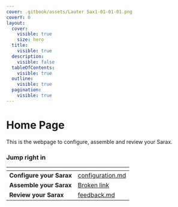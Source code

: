 ```yaml
---
cover: .gitbook/assets/Lauter Sax1-01-01-01.png
coverY: 0
layout:
  cover:
    visible: true
    size: hero
  title:
    visible: true
  description:
    visible: false
  tableOfContents:
    visible: true
  outline:
    visible: true
  pagination:
    visible: true
---
```


# Home Page

This is the webpage to configure, assemble and review your Sarax.

### Jump right in

<table data-view="cards"><thead><tr><th></th><th data-type="content-ref"></th></tr></thead><tbody><tr><td><strong>Configure your Sarax</strong></td><td><a href="assemble-your-sarax/configuration.md">configuration.md</a></td></tr><tr><td><strong>Assemble your Sarax</strong>    </td><td><a href="broken-reference">Broken link</a></td></tr><tr><td><strong>Review your Sarax</strong></td><td><a href="support/feedback.md">feedback.md</a></td></tr></tbody></table>

